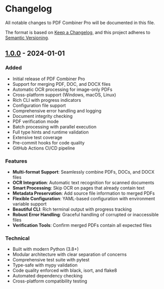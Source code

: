 # Changelog

All notable changes to PDF Combiner Pro will be documented in this file.

The format is based on [Keep a Changelog](https://keepachangelog.com/en/1.0.0/),
and this project adheres to [Semantic Versioning](https://semver.org/spec/v2.0.0.html).

## [1.0.0] - 2024-01-01

### Added
- Initial release of PDF Combiner Pro
- Support for merging PDF, DOC, and DOCX files
- Automatic OCR processing for image-only PDFs
- Cross-platform support (Windows, macOS, Linux)
- Rich CLI with progress indicators
- Configuration file support
- Comprehensive error handling and logging
- Document integrity checking
- PDF verification mode
- Batch processing with parallel execution
- Full type hints and runtime validation
- Extensive test coverage
- Pre-commit hooks for code quality
- GitHub Actions CI/CD pipeline

### Features
- **Multi-format Support**: Seamlessly combine PDFs, DOCs, and DOCX files
- **OCR Integration**: Automatic text recognition for scanned documents
- **Smart Processing**: Skip OCR on pages that already contain text
- **Metadata Preservation**: Add source file information to merged PDFs
- **Flexible Configuration**: YAML-based configuration with environment variable support
- **Beautiful CLI**: Rich terminal output with progress tracking
- **Robust Error Handling**: Graceful handling of corrupted or inaccessible files
- **Verification Tools**: Confirm merged PDFs contain all expected files

### Technical
- Built with modern Python (3.8+)
- Modular architecture with clear separation of concerns
- Comprehensive test suite with pytest
- Type-safe with mypy validation
- Code quality enforced with black, isort, and flake8
- Automated dependency checking
- Cross-platform compatibility testing

[1.0.0]: https://github.com/yourusername/pdf-combiner-pro/releases/tag/v1.0.0